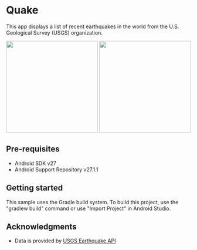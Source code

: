 # Quake
This app displays a list of recent earthquakes in the world from the U.S. Geological Survey (USGS) organization.

<img src="https://user-images.githubusercontent.com/34040140/39069877-96682f80-44e1-11e8-968f-2cc70667a849.png" width=250> <img src="https://user-images.githubusercontent.com/34040140/39069879-96d1ccd8-44e1-11e8-969f-aa934ee814a3.png" width=250>

## Pre-requisites
- Android SDK v27
- Android Support Repository v27.1.1
## Getting started
This sample uses the Gradle build system. To build this project, use the "gradlew build" command or use "Import Project" in Android Studio.
## Acknowledgments
- Data is provided by [USGS Earthquake API](https://earthquake.usgs.gov/fdsnws/event/1//)
